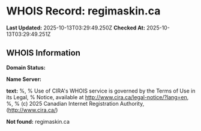 # WHOIS Record: regimaskin.ca

**Last Updated:** 2025-10-13T03:29:49.250Z
**Checked At:** 2025-10-13T03:29:49.251Z

## WHOIS Information

**Domain Status:** 

**Name Server:** 

**text:** %, % Use of CIRA's WHOIS service is governed by the Terms of Use in its Legal, % Notice, available at http://www.cira.ca/legal-notice/?lang=en, %, % (c) 2025 Canadian Internet Registration Authority, (http://www.cira.ca/)

**Not found:** regimaskin.ca

